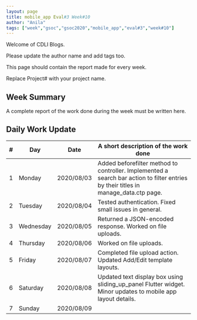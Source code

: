 ```yaml
---
layout: page
title: mobile_app Eval#3 Week#10
author: "Anila"
tags: ["week","gsoc","gsoc2020","mobile_app","eval#3","week#10"]
---
```

Welcome of CDLI Blogs.

Please update the author name and add tags too. 

This page should contain the report made for every week.

Replace Project# with your project name.

## Week Summary

A complete report of the work done during the week must be written here. 


## Daily Work Update

|\#|Day|Date|A short description of the work done|  
|---	|---	|---	|---	|  
|1   	| Monday 	|   2020/08/03	|Added beforefilter method to controller. Implemented a search bar action to filter entries by their titles in manage_data.ctp page.   	|  
|2   	| Tuesday  	|   2020/08/04	|Tested authentication. Fixed small issues in general.   	|  
|3   	| Wednesday  	|  2020/08/05 	|Returned a JSON-encoded response. Worked on file uploads.    	|  
|4   	| Thursday  	|   2020/08/06	|Worked on file uploads.   	|  
|5   	| Friday  	|   2020/08/07	|Completed file upload action. Updated Add/Edit template layouts.  	|  
|6   	| Saturday  	|   2020/08/08	|Updated text display box using sliding_up_panel Flutter widget. Minor updates to mobile app layout details.   	|  
|7   	| Sunday  	|   2020/08/09	|   	|  
